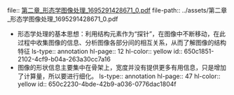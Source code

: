 file:: [第二章_形态学图像处理_1695291428671_0.pdf](../assets/第二章_形态学图像处理_1695291428671_0.pdf)
file-path:: ../assets/第二章_形态学图像处理_1695291428671_0.pdf

- 形态学处理的基本思想：利用结构元素作为“探针”，在图像中不断移动，在此过程中收集图像的信息、分析图像各部分间的相互关系，从而了解图像的结构特征
  ls-type:: annotation
  hl-page:: 12
  hl-color:: yellow
  id:: 650c1851-2102-4cf9-b04a-263a30cc7a16
- 图像的形状信息主要集中在骨架上，宽度并没有提供更多有用信息，只是增加了计算量，所以要进行细化。
  ls-type:: annotation
  hl-page:: 47
  hl-color:: yellow
  id:: 650c2230-4bde-42b9-a036-0776dac1804f